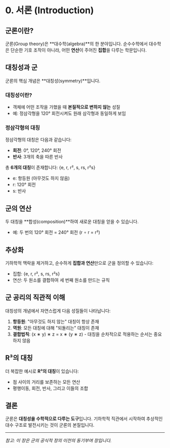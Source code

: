 # 0. 서론 (Introduction)

## 군론이란?

군론(Group theory)은 **대수학(algebra)**의 한 분야입니다. 순수수학에서 대수학은 단순한 기호 조작이 아니라, 어떤 **연산**이 주어진 **집합**을 다루는 학문입니다.

## 대칭성과 군

군론의 핵심 개념은 **대칭성(symmetry)**입니다.

### 대칭성이란?
- 객체에 어떤 조작을 가했을 때 **본질적으로 변하지 않는** 성질
- 예: 정삼각형을 120° 회전시켜도 원래 삼각형과 동일하게 보임

### 정삼각형의 대칭
정삼각형의 대칭은 다음과 같습니다:
- **회전**: 0°, 120°, 240° 회전
- **반사**: 3개의 축을 따른 반사

총 **6개의 대칭**이 존재합니다: {e, r, r², s, rs, r²s}
- e: 항등원 (아무것도 하지 않음)
- r: 120° 회전
- s: 반사

## 군의 연산

두 대칭을 **합성(composition)**하여 새로운 대칭을 얻을 수 있습니다.
- 예: 두 번의 120° 회전 = 240° 회전 (r ∘ r = r²)

## 추상화

기하학적 맥락을 제거하고, 순수하게 **집합과 연산**만으로 군을 정의할 수 있습니다:
- 집합: {e, r, r², s, rs, r²s}
- 연산: 두 원소를 결합하여 세 번째 원소를 만드는 규칙

## 군 공리의 직관적 이해

대칭성의 개념에서 자연스럽게 다음 성질들이 나타납니다:

1. **항등원**: "아무것도 하지 않는" 대칭이 항상 존재
2. **역원**: 모든 대칭에 대해 "되돌리는" 대칭이 존재  
3. **결합법칙**: (x ∗ y) ∗ z = x ∗ (y ∗ z) - 대칭을 순차적으로 적용하는 순서는 중요하지 않음

## R³의 대칭

더 복잡한 예시로 **R³의 대칭**이 있습니다:
- 점 사이의 거리를 보존하는 모든 연산
- 평행이동, 회전, 반사, 그리고 이들의 조합

## 결론

군론은 **대칭성을 수학적으로 다루는 도구**입니다. 기하학적 직관에서 시작하여 추상적인 대수 구조로 발전시키는 것이 군론의 본질입니다.

---
*참고: 이 장은 군의 공식적 정의 이전의 동기부여 장입니다.*